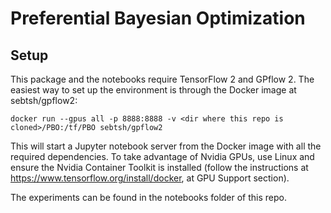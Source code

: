# Preferential Bayesian Optimization

## Setup
This package and the notebooks require TensorFlow 2 and GPflow 2. The easiest way to
set up the environment is through the Docker image at sebtsh/gpflow2:

```
docker run --gpus all -p 8888:8888 -v <dir where this repo is cloned>/PBO:/tf/PBO sebtsh/gpflow2
```

This will start a Jupyter notebook server from the Docker image with all the required
dependencies. To take advantage of Nvidia GPUs, use Linux and ensure the Nvidia 
Container Toolkit is installed (follow the instructions at 
https://www.tensorflow.org/install/docker, at GPU Support section).

The experiments can be found in the notebooks folder of this repo.
